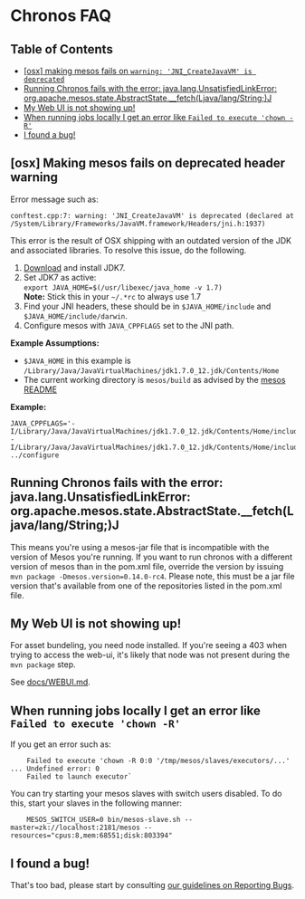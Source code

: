 # Chronos FAQ

## Table of Contents

* [[osx] making mesos fails on `warning: 'JNI_CreateJavaVM' is deprecated`](#osx-making-mesos-fails-on-deprecated-warning)
* [Running Chronos fails with the error: java.lang.UnsatisfiedLinkError: org.apache.mesos.state.AbstractState.__fetch(Ljava/lang/String;)J](#mesos-versioning-problem)
* [My Web UI is not showing up!](#my-web-ui-is-not-showing-up)
* [When running jobs locally I get an error like `Failed to execute 'chown -R'`](#when-running-jobs-locally-i-get-an-error-like-failed-to-execute-chown--r)
* [I found a bug!](#i-found-a-bug)

## [osx] Making mesos fails on deprecated header warning

Error message such as:

    conftest.cpp:7: warning: 'JNI_CreateJavaVM' is deprecated (declared at /System/Library/Frameworks/JavaVM.framework/Headers/jni.h:1937)

This error is the result of OSX shipping with an outdated version of the JDK and associated libraries. To resolve this issue, do the following.

1. [Download](http://www.oracle.com/technetwork/java/javase/downloads/index.html) and install JDK7.
2. Set JDK7 as active:  
`export JAVA_HOME=$(/usr/libexec/java_home -v 1.7)`  
**Note:** Stick this in your `~/.*rc` to always use 1.7
3. Find your JNI headers, these should be in `$JAVA_HOME/include` and `$JAVA_HOME/include/darwin`.
4. Configure mesos with `JAVA_CPPFLAGS` set to the JNI path.
 
**Example Assumptions:**  

* `$JAVA_HOME` in this example is `/Library/Java/JavaVirtualMachines/jdk1.7.0_12.jdk/Contents/Home`
* The current working directory is `mesos/build` as advised by the [mesos README](https://github.com/apache/mesos/blob/trunk/README#L13)  

**Example:**

    JAVA_CPPFLAGS='-I/Library/Java/JavaVirtualMachines/jdk1.7.0_12.jdk/Contents/Home/include/ -I/Library/Java/JavaVirtualMachines/jdk1.7.0_12.jdk/Contents/Home/include/darwin/' ../configure

## Running Chronos fails with the error: java.lang.UnsatisfiedLinkError: org.apache.mesos.state.AbstractState.__fetch(Ljava/lang/String;)J

This means you're using a mesos-jar file that is incompatible with the version of Mesos you're running.
If you want to run chronos with a different version of mesos than in the pom.xml file, override the version by issuing `mvn package -Dmesos.version=0.14.0-rc4`.
Please note, this must be a jar file version that's available from one of the repositories listed in the pom.xml file.


## My Web UI is not showing up!

For asset bundeling, you need node installed. If you're seeing a 403 when trying to access the web-ui, it's likely that node was not present during the `mvn package` step.

See [docs/WEBUI.md](/docs/WEBUI.md).

## When running jobs locally I get an error like `Failed to execute 'chown -R'`

If you get an error such as:

		Failed to execute 'chown -R 0:0 '/tmp/mesos/slaves/executors/...' ... Undefined error: 0
		Failed to launch executor`

You can try starting your mesos slaves with switch users disabled. To do this, start your slaves in the following manner:  

		MESOS_SWITCH_USER=0 bin/mesos-slave.sh --master=zk://localhost:2181/mesos --resources="cpus:8,mem:68551;disk:803394"

## I found a bug!

That's too bad, please start by consulting [our guidelines on Reporting
Bugs](/airbnb/chronos#reporting-bugs).
